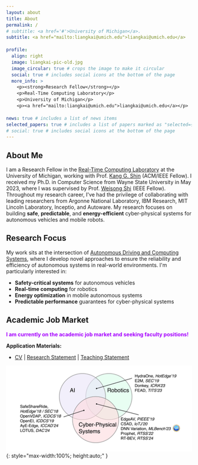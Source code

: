 ```yaml
---
layout: about
title: About
permalink: /
# subtitle: <a href='#'>University of Michigan</a>.
subtitle: <a href="mailto:liangkai@umich.edu">liangkai@umich.edu</a> 

profile:
  align: right
  image: liangkai-pic-old.jpg
  image_circular: true # crops the image to make it circular
  social: true # includes social icons at the bottom of the page
  more_info: >
    <p><strong>Research Fellow</strong></p>
    <p>Real-Time Computing Laboratory</p>
    <p>University of Michigan</p>
    <p><a href="mailto:liangkai@umich.edu">liangkai@umich.edu</a></p>

news: true # includes a list of news items
selected_papers: true # includes a list of papers marked as "selected={true}"
# social: true # includes social icons at the bottom of the page
---
```


## About Me

I am a Research Fellow in the [Real-Time Computing Laboratory](https://rtcl.eecs.umich.edu/rtclweb/) at the University of Michigan, working with Prof. [Kang G. Shin](https://web.eecs.umich.edu/~kgshin/) (ACM/IEEE Fellow). I received my Ph.D. in Computer Science from Wayne State University in May 2023, where I was supervised by Prof. [Weisong Shi](https://www.weisongshi.org/) (IEEE Fellow). Throughout my research career, I've had the privilege of collaborating with leading researchers from Argonne National Laboratory, IBM Research, MIT Lincoln Laboratory, Inceptio, and Autoware. My research focuses on building **safe**, **predictable**, and **energy-efficient** cyber-physical systems for autonomous vehicles and mobile robots.

## Research Focus

My work sits at the intersection of [Autonomous Driving and Computing Systems](https://arxiv.org/abs/2009.14349), where I develop novel approaches to ensure the reliability and efficiency of autonomous systems in real-world environments. I'm particularly interested in:

- **Safety-critical systems** for autonomous vehicles
- **Real-time computing** for robotics
- **Energy optimization** in mobile autonomous systems
- **Predictable performance** guarantees for cyber-physical systems

## Academic Job Market

<span style="color: #A500FF;"><strong>I am currently on the academic job market and seeking faculty positions!</strong></span>

**Application Materials:**
- [CV](../assets/pdf/CV-Liangkai_Liu.pdf) | [Research Statement](../assets/pdf/research.pdf) | [Teaching Statement](../assets/pdf/teaching.pdf)

![Research Overview](../assets/img/research-overview.png){: style="max-width:100%; height:auto;" }